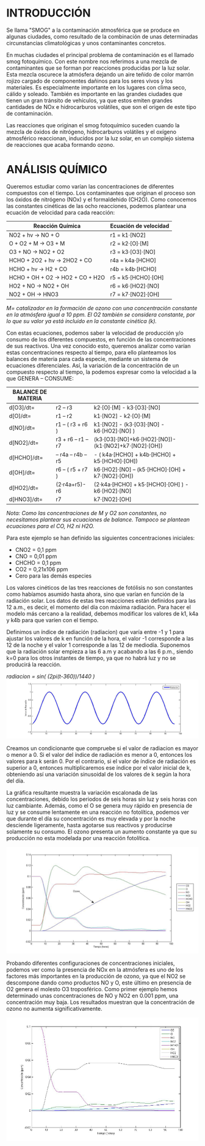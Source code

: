 # INTRODUCCIÓN #

  Se llama "SMOG" a la contaminación atmosférica que se produce en algunas ciudades, como resultado de la combinación de unas determinadas circunstancias climatológicas y unos contaminantes concretos.

  En muchas ciudades el principal problema de contaminación es el llamado smog fotoquímico. Con este nombre nos referimos a una mezcla de contaminantes que se forman por reacciones producidas por la luz solar. Esta mezcla oscurece la atmósfera dejando un aire teñido de color marrón rojizo cargado de componentes dañinos para los seres vivos y los materiales. Es especialmente importante en los lugares con clima seco, cálido y soleado. También es importante en las grandes ciudades que tienen un gran tránsito de vehículos,  ya que estos emiten grandes cantidades de NOx e hidrocarburos volátiles, que son el origen de este tipo de contaminación.

  Las reacciones que originan el smog fotoquímico suceden cuando la mezcla de óxidos de nitrógeno, hidrocarburos volátiles y el oxígeno atmosférico reaccionan, inducidos por la luz solar, en un complejo sistema de reacciones que acaba formando ozono.


# ANÁLISIS QUÍMICO #

  Queremos estudiar como varían las concentraciones de diferentes compuestos con el tiempo. Los contaminantes que originan el proceso son los óxidos de nitrógeno (NOx) y el formaldehido (CH2O). Como conocemos las constantes cinéticas de las ocho reacciones, podemos plantear una ecuación de velocidad para cada reacción:

Reacción Química | Ecuación de velocidad
-- | --
NO2 + hv → NO + O | r1   = k1·[NO2]
O + O2 + M → O3 + M | r2   = k2·[O]·[M]
O3 + NO → NO2 + O2 | r3   = k3·[O3]·[NO]
HCHO + 2O2 + hv → 2HO2 + CO | r4a = k4a·[HCHO]
HCHO + hv → H2 + CO | r4b = k4b·[HCHO]
HCHO + OH + O2 → HO2 + CO + H2O | r5   = k5·[HCHO]·[OH]
HO2 + NO → NO2 + OH | r6   = k6·[HO2]·[NO]
NO2 + OH → HNO3 | r7   = k7·[NO2]·[OH]

_M= catalizador en la formación de ozono con una concentración constante en la atmósfera igual a 10 ppm.
El O2 también se considera constante, por lo que su valor ya está incluido en la constante cinética (k)._

Con estas ecuaciones, podemos saber la velocidad de producción y/o consumo de los diferentes compuestos, en función de las concentraciones de sus reactivos. Una vez conocido esto, queremos analizar como varían estas concentraciones respecto al tiempo, para ello planteamos los balances de materia para cada especie, mediante un sistema de ecuaciones diferenciales. Así, la variación de la concentración de un compuesto respecto al tiempo, la podemos expresar como la velocidad a la que GENERA – CONSUME:

BALANCE DE MATERIA   |  |  |          
-- | -- | --                      
d[O3]/dt= | r2 – r3 |  k2·[O]·[M]  - k3·[O3]·[NO]
d[O]/dt= |  r1 – r2 |  k1·[NO2]  -  k2·[O]·[M]
d[NO]/dt= |  r1 – ( r3 + r6 ) |  k1·[NO2] - (k3·[O3]·[NO]  -   k6·[HO2]·[NO] )
d[NO2]/dt= |  r3 + r6 – r1 – r7    | (k3·[O3]·[NO]+k6·[HO2]·[NO])-(k1·[NO2]+k7·[NO2]·[OH])
d[HCHO]/dt= |  – r4a – r4b – r5 | - ( k4a·[HCHO] + k4b·[HCHO] + k5·[HCHO]·[OH])
d[OH]/dt= |  r6 – ( r5 + r7 ) |   k6·[HO2]·[NO] – (k5·[HCHO]·[OH] + k7·[NO2]·[OH])
d[HO2]/dt= |  (2·r4a+r5)-r6 | (2·k4a·[HCHO] + k5·[HCHO]·[OH] ) - k6·[HO2]·[NO]
d[HNO3]/dt= |  r7 | k7·[NO2]·[OH]

_Nota: Como las concentraciones de M y O2 son constantes, no necesitamos plantear sus ecuaciones de balance. Tampoco se plantean ecuaciones para el CO, H2 ni H2O._

Para este ejemplo se han definido las siguientes concentraciones iniciales:
 - CNO2 = 0,1 ppm
 - CNO = 0,01 ppm  
 - CHCHO = 0,1 ppm
 - CO2 = 0,21x106 ppm  
 - Cero para las demás especies


Los valores cinéticos de las tres reacciones de fotólisis no son constantes como habíamos asumido hasta ahora, sino que varían en función de la radiación solar. Los datos de estas tres reacciones están definidos para las 12 a.m., es decir, el momento del día con máxima radiación. Para hacer el modelo más cercano a la realidad, debemos modificar los valores de k1, k4a y k4b para que varíen con el tiempo.

Definimos un índice de radiación (radiacion) que varía entre -1 y 1 para ajustar los valores de k en función de la hora, el valor -1 corresponde a las 12 de la noche y el valor 1 corresponde a las 12 de mediodía. Suponemos que la radiación solar empieza a las 6 a.m y acabando a las 6 p.m., siendo k=0 para los otros instantes de tiempo, ya que no habrá luz y no se producirá la reacción.

_radiacion = sin( (2*pi*(t-360))/1440 )_
![](/graphics/graphic3.png)


Creamos un condicionante que compruebe si el valor de radiacion es mayor o menor a 0. Si el valor del índice de radiación es menor a 0, entonces los valores para k serán 0. Por el contrario, si el valor de índice de radiación es superior a 0, entonces multiplicaremos ese índice por el valor inicial de k, obteniendo así una variación sinusoidal de los valores de k según la hora del día.





La gráfica resultante muestra la variación escalonada de las concentraciones, debido los periodos de seis horas sin luz y seis horas con luz cambiante. Además, como el O se genera muy rápido en presencia de luz y se consume lentamente en una reacción no fotolítica, podemos ver que durante el día su concentración es muy elevada y por la noche desciende ligeramente, hasta agotarse sus reactivos y producirse solamente su consumo. El ozono presenta un aumento constante ya que su producción no esta modelada por una reacción fotolítica.

![](/graphics/graphic1.png)


Probando diferentes configuraciones de concentraciones iniciales, podemos ver como la presencia de NOx en la atmósfera es uno de los factores más importantes en la producción de ozono, ya que el NO2 se descompone dando como productos NO y O, este último en presencia de O2 genera el molesto O3 troposférico. Como primer ejemplo hemos determinado unas concentraciones de NO y NO2 en 0.001 ppm, una concentración muy baja. Los resultados muestran que la concentración de ozono no aumenta significativamente.

![](/graphics/graphic2.png)
